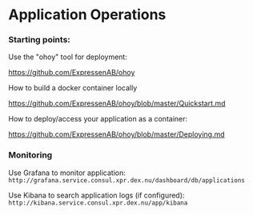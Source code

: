 # Application Operations

### Starting points:

Use the "ohoy" tool for deployment:

https://github.com/ExpressenAB/ohoy

How to build a docker container locally

https://github.com/ExpressenAB/ohoy/blob/master/Quickstart.md


How to deploy/access your application as a container:

https://github.com/ExpressenAB/ohoy/blob/master/Deploying.md

### Monitoring

Use Grafana to monitor application:
`http://grafana.service.consul.xpr.dex.nu/dashboard/db/applications`

Use Kibana to search application logs (if configured):
`http://kibana.service.consul.xpr.dex.nu/app/kibana`



